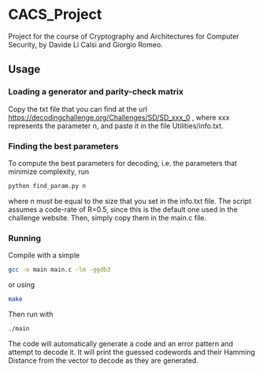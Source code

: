 # CACS_Project
Project for the course of Cryptography and Architectures for Computer Security, by Davide Li Calsi and Giorgio Romeo.

## Usage

### Loading a generator and parity-check matrix
Copy the txt file that you can find at the url https://decodingchallenge.org/Challenges/SD/SD_xxx_0 ,
where xxx represents the parameter n, and paste it in the file Utilities/info.txt.

### Finding the best parameters
To compute the best parameters for decoding, i.e. the parameters that minimize complexity, run

```sh
python find_param.py n
```

where n must be equal to the size that you set in the info.txt file. The script assumes a code-rate of R=0.5, since this is the default one used in the challenge website. Then, simply copy them in the main.c file.

### Running
Compile with a simple

```sh
gcc -o main main.c -lm -ggdb3
```

or using 

```sh
make
```

Then run with

```sh
./main
```

The code will automatically generate a code and an error pattern and attempt to decode it. It will print the
guessed codewords and their Hamming Distance from the vector to decode as they are generated.